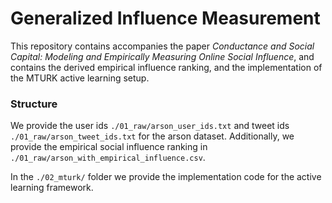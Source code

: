 # Generalized Influence Measurement

This repository contains accompanies the paper *Conductance and Social Capital: Modeling and Empirically Measuring Online Social Influence*, and contains the derived empirical influence ranking, and the implementation of the MTURK active learning setup.


### Structure
We provide the user ids `./01_raw/arson_user_ids.txt` and tweet ids `./01_raw/arson_tweet_ids.txt` for the arson dataset. Additionally, we provide the empirical social influence ranking in `./01_raw/arson_with_empirical_influence.csv`.

In the `./02_mturk/` folder we provide the implementation code for the active learning framework.
